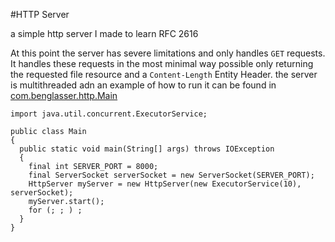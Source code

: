#HTTP Server

a simple http server I made to learn RFC 2616

At this point the server has severe limitations and only handles `GET` requests.  It handles these requests in the most minimal way possible only returning the requested file resource and a `Content-Length` Entity Header.  the server is multithreaded adn an example of how to run it can be found in [com.benglasser.http.Main](/src/main/java/com/benglasser/http/Main.java)


```
import java.util.concurrent.ExecutorService;

public class Main
{
  public static void main(String[] args) throws IOException
  {
    final int SERVER_PORT = 8000;
    final ServerSocket serverSocket = new ServerSocket(SERVER_PORT);
    HttpServer myServer = new HttpServer(new ExecutorService(10), serverSocket);
    myServer.start();
    for (; ; ) ;
  }
}
```
